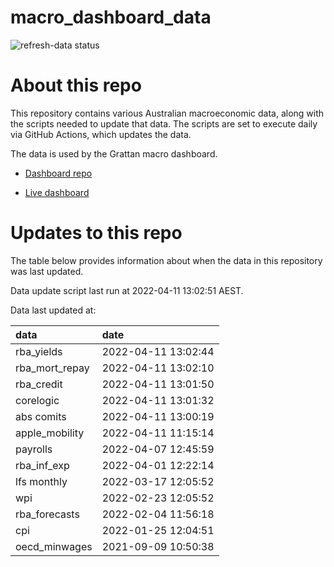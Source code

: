 
<!-- README.md is generated from README.Rmd. Please edit that file -->

# macro\_dashboard\_data

<!-- badges: start -->

![refresh-data
status](https://github.com/grattan/macro_dashboard_data/workflows/refresh-data/badge.svg)

<!-- badges: end -->

# About this repo

This repository contains various Australian macroeconomic data, along
with the scripts needed to update that data. The scripts are set to
execute daily via GitHub Actions, which updates the data.

The data is used by the Grattan macro dashboard.

  - [Dashboard repo](https://github.com/grattan/macrodashboard)

  - [Live dashboard](https://mattcowgill.shinyapps.io/macrodashboard/)

# Updates to this repo

The table below provides information about when the data in this
repository was last updated.

Data update script last run at 2022-04-11 13:02:51 AEST.

Data last updated at:

| data             | date                |
| :--------------- | :------------------ |
| rba\_yields      | 2022-04-11 13:02:44 |
| rba\_mort\_repay | 2022-04-11 13:02:10 |
| rba\_credit      | 2022-04-11 13:01:50 |
| corelogic        | 2022-04-11 13:01:32 |
| abs comits       | 2022-04-11 13:00:19 |
| apple\_mobility  | 2022-04-11 11:15:14 |
| payrolls         | 2022-04-07 12:45:59 |
| rba\_inf\_exp    | 2022-04-01 12:22:14 |
| lfs monthly      | 2022-03-17 12:05:52 |
| wpi              | 2022-02-23 12:05:52 |
| rba\_forecasts   | 2022-02-04 11:56:18 |
| cpi              | 2022-01-25 12:04:51 |
| oecd\_minwages   | 2021-09-09 10:50:38 |
